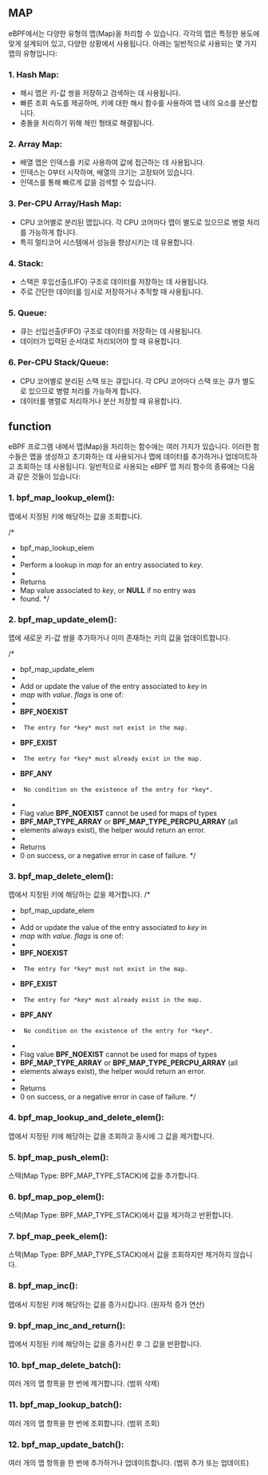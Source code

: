 ## MAP

eBPF에서는 다양한 유형의 맵(Map)을 처리할 수 있습니다. 각각의 맵은 특정한 용도에 맞게 설계되어 있고, 다양한 상황에서 사용됩니다. 아래는 일반적으로 사용되는 몇 가지 맵의 유형입니다:

### 1. Hash Map:

* 해시 맵은 키-값 쌍을 저장하고 검색하는 데 사용됩니다.
* 빠른 조회 속도를 제공하며, 키에 대한 해시 함수를 사용하여 맵 내의 요소를 분산합니다.
* 충돌을 처리하기 위해 체인 형태로 해결됩니다.

### 2. Array Map:

* 배열 맵은 인덱스를 키로 사용하여 값에 접근하는 데 사용됩니다.
* 인덱스는 0부터 시작하며, 배열의 크기는 고정되어 있습니다.
* 인덱스를 통해 빠르게 값을 검색할 수 있습니다.

### 3. Per-CPU Array/Hash Map:

* CPU 코어별로 분리된 맵입니다. 각 CPU 코어마다 맵이 별도로 있으므로 병렬 처리를 가능하게 합니다.
* 특히 멀티코어 시스템에서 성능을 향상시키는 데 유용합니다.

### 4. Stack:

* 스택은 후입선출(LIFO) 구조로 데이터를 저장하는 데 사용됩니다.
* 주로 간단한 데이터를 임시로 저장하거나 추적할 때 사용됩니다.


### 5. Queue:

* 큐는 선입선출(FIFO) 구조로 데이터를 저장하는 데 사용됩니다.
* 데이터가 입력된 순서대로 처리되어야 할 때 유용합니다.


### 6. Per-CPU Stack/Queue:

* CPU 코어별로 분리된 스택 또는 큐입니다. 각 CPU 코어마다 스택 또는 큐가 별도로 있으므로 병렬 처리를 가능하게 합니다.
* 데이터를 병렬로 처리하거나 분산 저장할 때 유용합니다.



## function


eBPF 프로그램 내에서 맵(Map)을 처리하는 함수에는 여러 가지가 있습니다. 이러한 함수들은 맵을 생성하고 초기화하는 데 사용되거나 맵에 데이터를 추가하거나 업데이트하고 조회하는 데 사용됩니다. 일반적으로 사용되는 eBPF 맵 처리 함수의 종류에는 다음과 같은 것들이 있습니다:

### 1. bpf_map_lookup_elem():

맵에서 지정된 키에 해당하는 값을 조회합니다.

/*
 * bpf_map_lookup_elem
 *
 * 	Perform a lookup in *map* for an entry associated to *key*.
 *
 * Returns
 * 	Map value associated to *key*, or **NULL** if no entry was
 * 	found.
 */

### 2. bpf_map_update_elem():

맵에 새로운 키-값 쌍을 추가하거나 이미 존재하는 키의 값을 업데이트합니다.

/*
 * bpf_map_update_elem
 *
 * 	Add or update the value of the entry associated to *key* in
 * 	*map* with *value*. *flags* is one of:
 *
 * 	**BPF_NOEXIST**
 * 		The entry for *key* must not exist in the map.
 * 	**BPF_EXIST**
 * 		The entry for *key* must already exist in the map.
 * 	**BPF_ANY**
 * 		No condition on the existence of the entry for *key*.
 *
 * 	Flag value **BPF_NOEXIST** cannot be used for maps of types
 * 	**BPF_MAP_TYPE_ARRAY** or **BPF_MAP_TYPE_PERCPU_ARRAY**  (all
 * 	elements always exist), the helper would return an error.
 *
 * Returns
 * 	0 on success, or a negative error in case of failure.
 */

### 3. bpf_map_delete_elem():

맵에서 지정된 키에 해당하는 값을 제거합니다.
/*
 * bpf_map_update_elem
 *
 * 	Add or update the value of the entry associated to *key* in
 * 	*map* with *value*. *flags* is one of:
 *
 * 	**BPF_NOEXIST**
 * 		The entry for *key* must not exist in the map.
 * 	**BPF_EXIST**
 * 		The entry for *key* must already exist in the map.
 * 	**BPF_ANY**
 * 		No condition on the existence of the entry for *key*.
 *
 * 	Flag value **BPF_NOEXIST** cannot be used for maps of types
 * 	**BPF_MAP_TYPE_ARRAY** or **BPF_MAP_TYPE_PERCPU_ARRAY**  (all
 * 	elements always exist), the helper would return an error.
 *
 * Returns
 * 	0 on success, or a negative error in case of failure.
 */

### 4. bpf_map_lookup_and_delete_elem():

맵에서 지정된 키에 해당하는 값을 조회하고 동시에 그 값을 제거합니다.

### 5. bpf_map_push_elem():

스택(Map Type: BPF_MAP_TYPE_STACK)에 값을 추가합니다.

### 6. bpf_map_pop_elem():

스택(Map Type: BPF_MAP_TYPE_STACK)에서 값을 제거하고 반환합니다.

### 7. bpf_map_peek_elem():

스택(Map Type: BPF_MAP_TYPE_STACK)에서 값을 조회하지만 제거하지 않습니다.

### 8. bpf_map_inc():

맵에서 지정된 키에 해당하는 값을 증가시킵니다. (원자적 증가 연산)

### 9. bpf_map_inc_and_return():

맵에서 지정된 키에 해당하는 값을 증가시킨 후 그 값을 반환합니다.

### 10. bpf_map_delete_batch():

여러 개의 맵 항목을 한 번에 제거합니다. (범위 삭제)

### 11. bpf_map_lookup_batch():

여러 개의 맵 항목을 한 번에 조회합니다. (범위 조회)

### 12. bpf_map_update_batch():

여러 개의 맵 항목을 한 번에 추가하거나 업데이트합니다. (범위 추가 또는 업데이트)



